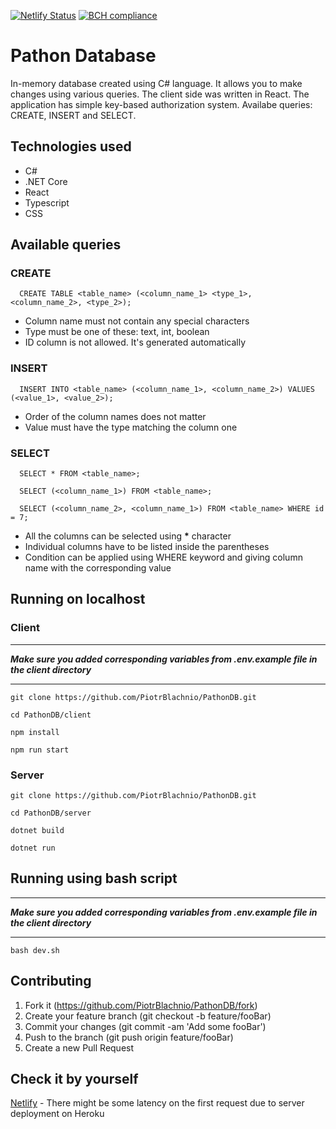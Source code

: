 [![Netlify Status](https://api.netlify.com/api/v1/badges/89000ba4-f1bf-4527-a201-9abe8eaa4a26/deploy-status)](https://app.netlify.com/sites/pathondb/deploys)
[![BCH compliance](https://bettercodehub.com/edge/badge/PiotrBlachnio/PathonDB?branch=master)](https://bettercodehub.com/)

# Pathon Database
In-memory database created using C# language. It allows you to make changes using various queries. The client side was written in React. The application has simple key-based authorization system. Availabe queries: CREATE, INSERT and SELECT.

## Technologies used
* C#
* .NET Core
* React
* Typescript
* CSS

## Available queries
### CREATE
```
  CREATE TABLE <table_name> (<column_name_1> <type_1>, <column_name_2>, <type_2>);
```
- Column name must not contain any special characters
- Type must be one of these: text, int, boolean
- ID column is not allowed. It's generated automatically

### INSERT
```
  INSERT INTO <table_name> (<column_name_1>, <column_name_2>) VALUES (<value_1>, <value_2>);
```

- Order of the column names does not matter
- Value must have the type matching the column one

### SELECT
```
  SELECT * FROM <table_name>;
```

```
  SELECT (<column_name_1>) FROM <table_name>;
```

```
  SELECT (<column_name_2>, <column_name_1>) FROM <table_name> WHERE id = 7;
```

- All the columns can be selected using __*__ character
- Individual columns have to be listed inside the parentheses
- Condition can be applied using WHERE keyword and giving column name with the corresponding value

## Running on localhost
### Client
****
**_Make sure you added corresponding variables from .env.example file in the client directory_**

****
```
git clone https://github.com/PiotrBlachnio/PathonDB.git
```

```
cd PathonDB/client
```

```
npm install
```

```
npm run start
```

### Server
```
git clone https://github.com/PiotrBlachnio/PathonDB.git
```

```
cd PathonDB/server
```

```
dotnet build
```

```
dotnet run
```

## Running using bash script
****
**_Make sure you added corresponding variables from .env.example file in the client directory_**

****

```
bash dev.sh
```
## Contributing
1. Fork it (https://github.com/PiotrBlachnio/PathonDB/fork)
1. Create your feature branch (git checkout -b feature/fooBar)
1. Commit your changes (git commit -am 'Add some fooBar')
1. Push to the branch (git push origin feature/fooBar)
1. Create a new Pull Request

## Check it by yourself
[Netlify](https://pathondb.netlify.app) - There might be some latency on the first request due to server deployment on Heroku
